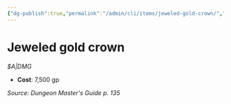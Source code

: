 ```yaml
---
{"dg-publish":true,"permalink":"/admin/cli/items/jeweled-gold-crown/","tags":["compendium/src/5e/dmg","item/gear/a-dmg"],"updated":"2025-01-11T15:32:17.791+00:00"}
---
```


# Jeweled gold crown
*$A|DMG*  

- **Cost**: 7,500 gp

*Source: Dungeon Master's Guide p. 135*